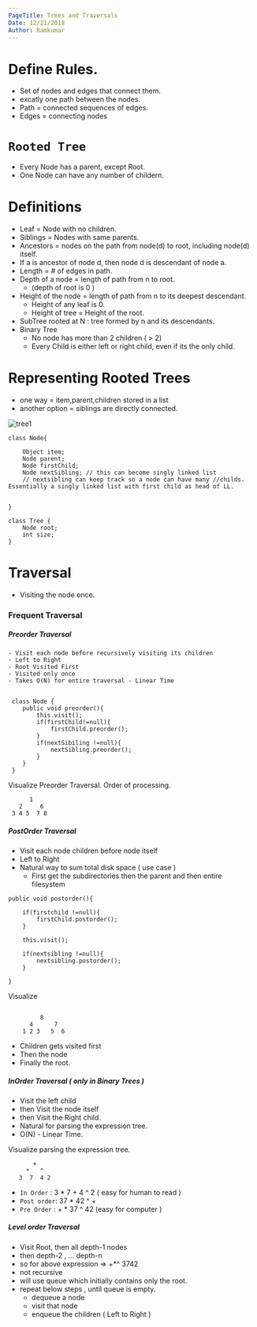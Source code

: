 ```yaml
---
PageTitle: Trees and Traversals 
Date: 12/21/2018
Author: Ramkumar
---
```




#  Define Rules.

- Set of nodes and edges that connect them. 
- excatly one path between the nodes. 
- Path = connected sequences of edges.
- Edges = connecting nodes 


# ``Rooted Tree`` 

- Every Node has a parent, except Root. 
- One Node can have any number of childern. 

# Definitions 

- Leaf = Node with no children.
- Siblings = Nodes with same parents. 
- Ancestors = nodes on the path from node(d) to root, including node(d) itself. 
- If a is  ancestor of node d, then node d is descendant of node a.
- Length = # of edges in path. 
- Depth of a node = length of path from n to root. 
    - (depth of root is 0 )
- Height of the node = length of path from n to its deepest descendant.
    - Height of any leaf is 0.
    - Height of tree  = Height of the root. 
- SubTree rooted at N : tree formed by n and its descendants.
- Binary Tree 
    - No node has more than 2 children ( > 2)
    - Every Child is either left or right child, even if its the only child.

# Representing Rooted Trees

- one way = item,parent,children stored in a list
- another option = siblings are directly connected. 


<img src="https://i.ibb.co/tpk6wnm/tree1.png" alt="tree1" border="0">


```
class Node{

    Object item;
    Node parent;
    Node firstChild;
    Node nextSibling; // this can become singly linked list
    // nextsibling can keep track so a node can have many //childs. Essentially a singly linked list with first child as head of LL.


}

class Tree {
    Node root;
    int size;
}
```  

# Traversal 

- Visiting the node once. 

### Frequent Traversal

##### Preorder Traversal 


    - Visit each node before recursively visiting its children 
    - Left to Right
    - Root Visited First
    - Visited only once
    - Takes O(N) for entire traversal - Linear Time



```

 class Node {
    public void preorder(){
        this.visit();
        if(firstChild!=null){
            firstChild.preorder();
        }
        if(nextSibiling !=null){
            nextSibling.preorder();
        }
    }
 }

```


  Visualize Preorder Traversal. Order of processing.
       
  ```   
        1
     2     6 
   3 4 5  7 8 
  ```

##### PostOrder Traversal 

- Visit each node children before node itself 
- Left to Right
- Natural way to sum total disk space ( use case )
   - First get the subdirectories then the parent and then entire filesystem 

```
public void postorder(){

    if(firstchild !=null){
        firstChild.postorder();
    }

    this.visit();

    if(nextsibling !=null){
        nextsibling.postorder();
    }

}
```

Visualize

```

         8
      4      7
    1 2 3   5  6

```

- Children gets visited first
- Then the node 
- Finally the root. 



##### InOrder Traversal ( only in Binary Trees )

- Visit the left child 
- then Visit the node itself
- then Visit the Right child.
- Natural for parsing the expression tree.
- O(N) - Linear Time.


Visualize parsing the expression tree.

```
       +
     *   ^
   3  7  4 2 

 ```  

  - `In Order` : 3 * 7 +  4 ^ 2 ( easy for human to read )
  - `Post order`: 37 * 42 ^ + 
  - `Pre Order` : + * 37 ^ 42 (easy for computer )


##### Level order Traversal

- Visit Root, then all depth-1 nodes 
- then depth-2 , ... depth-n 
- so for above expression  => +*^ 3742
- not recursive
- will use queue which initially contains only the root. 
- repeat below steps , until queue is empty.
    - dequeue a node
    - visit that node
    - enqueue the children ( Left to Right )


